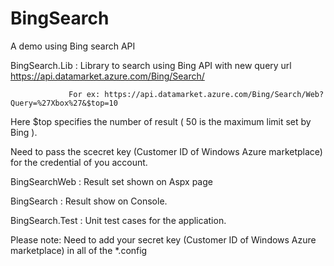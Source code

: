 BingSearch
==========

A demo using Bing search API


BingSearch.Lib : Library to search using Bing API with new query url https://api.datamarket.azure.com/Bing/Search/
                 
                 For ex: https://api.datamarket.azure.com/Bing/Search/Web?Query=%27Xbox%27&$top=10
                 
 Here $top specifies the number of result ( 50 is the maximum limit set by Bing ).
                 

 Need to pass the scecret key (Customer ID of Windows Azure marketplace) for the credential of you account.
                 
                 
 BingSearchWeb : Result set shown on Aspx page
 
 BingSearch : Result show on Console.
 
 BingSearch.Test : Unit test cases for the application.
 
 
 Please note: Need to add your secret key (Customer ID of Windows Azure marketplace) in all of the *.config

